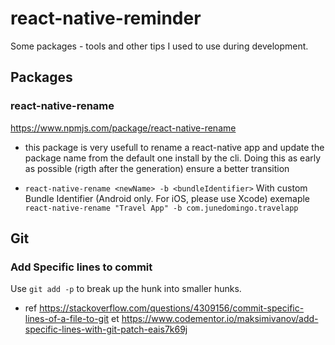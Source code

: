 # react-native-reminder
Some packages - tools and other tips I used to use during development.

## Packages

### react-native-rename

 https://www.npmjs.com/package/react-native-rename
*  this package is very usefull to rename a react-native app and update the package name from the default one install by the cli. Doing this as early as possible (rigth after the generation) ensure a better transition

* `react-native-rename <newName> -b <bundleIdentifier>` With custom Bundle Identifier (Android only. For iOS, please use Xcode) exemaple `react-native-rename "Travel App" -b com.junedomingo.travelapp`

## Git

### Add Specific lines to commit

Use `git add -p` to break up the hunk into smaller hunks.
* ref https://stackoverflow.com/questions/4309156/commit-specific-lines-of-a-file-to-git et https://www.codementor.io/maksimivanov/add-specific-lines-with-git-patch-eais7k69j
